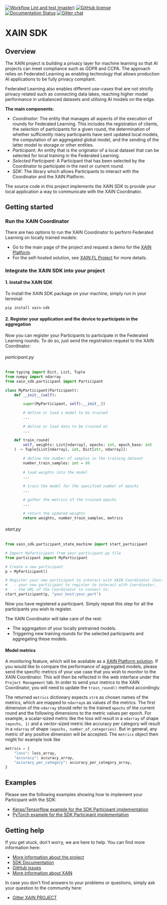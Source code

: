 [![Workflow Lint and test (master)](https://github.com/xainag/xain-sdk/workflows/Lint%20and%20test%20%28master%29/badge.svg)](https://github.com/xainag/xain-sdk)
[![GitHub license](https://img.shields.io/github/license/xainag/xain-sdk)](https://github.com/xainag/xain-sdk/blob/master/LICENSE)
[![Documentation Status](https://readthedocs.org/projects/xain-sdk/badge/?version=latest)](https://xain-sdk.readthedocs.io/en/latest/)
[![Gitter chat](https://badges.gitter.im/xainag.png)](https://gitter.im/xainag)


# XAIN SDK

## Overview

The XAIN project is building a privacy layer for machine learning so that AI projects can meet compliance such as GDPR and CCPA. The approach relies on Federated Learning as enabling technology that allows production AI applications to be fully privacy compliant.

Federated Learning also enables different use-cases that are not strictly privacy related such as connecting data lakes, reaching higher model performance in unbalanced datasets and utilising AI models on the edge.

**The main components:**
- *Coordinator:* The entity that manages all aspects of the execution of rounds for Federated Learning. This includes the registration of clients, the selection of participants for a given round, the determination of
whether sufficiently many participants have sent updated local models, the computation of an aggregated 
global model, and the sending of the latter model to storage or other entities.
- *Participant:* An entity that is the originator of a local dataset that can be selected for local training in the Federated Learning. 
- *Selected Participant:* A Participant that has been selected by the Coordinator to participate in the next or current round.
- *SDK:* The library which allows Participants to interact with the Coordinator and the XAIN Platform.

The source code in this project implements the XAIN SDK to provide your local application a way to communicate with the XAIN Coordinator.


## Getting started

### Run the XAIN Coordinator

There are two options to run the XAIN Coordinator to perform Federated Learning on locally trained models: 

- Go to the main page of the project and request a demo for the [XAIN Platform](https://www.xain.io/federated-learning-platform).
- For the self-hosted solution, see [XAIN FL Project](https://github.com/xainag/xain-fl) for more details.


### Integrate the XAIN SDK into your project

#### 1. Install the XAIN SDK

To install the XAIN SDK package on your machine, simply run in your terminal:

```bash
pip install xain-sdk
```


#### 2. Register your application and the device to participate in the aggregation

Now you can register your Participants to participate in the Federated Learning rounds. To do so, 
just send the registration request to the XAIN Coordinator:


###### participant.py

```python
from typing import Dict, List, Tuple
from numpy import ndarray
from xain_sdk.participant import Participant

class MyParticipant(Participant):
    def __init__(self):

        super(MyParticipant, self).__init__()

        # define or load a model to be trained
        ...

        # define or load data to be trained on
        ...

    def train_round(
        self, weights: List[ndarray], epochs: int, epoch_base: int
    ) -> Tuple[List[ndarray], int, Dict[str, ndarray]]:
        
        # define the number of samples in the training dataset
        number_train_samples: int = 80
        
        # load weights into the model
        ...

        # train the model for the specified number of epochs
        ...
        
        # gather the metrics of the trained epochs
        ...

        # return the updated weights
        return weights, number_train_samples, metrics
```


###### start.py

```python
from xain_sdk.participant_state_machine import start_participant

# Import MyParticipant from your participant.py file 
from participant import MyParticipant

# Create a new participant
p = MyParticipant()

# Register your new participant to interact with XAIN Coordinator (hosted at XAIN Platform or self-hosted solution). The function start_participant requires two arguments:
#   - your new participant to register to interact with Coordinator,
#   - the URL of the Coordinator to connect to. 
start_participant(p, "your_host:your_port")
```

Now you have registered a participant. Simply repeat this step for all the participants you wish to register.

The XAIN Coordinator will take care of the rest: 
- The aggregation of your locally pretrained models.
- Triggering new training rounds for the selected participants and aggregating these models.


#### Model metrics

A monitoring feature, which will be available as a [XAIN Platform solution](https://www.xain.io/federated-learning-platform). If you would like to compare the performance of aggregated models, please send the specific metrics of your use case that you wish to monitor to the XAIN Coordinator. This will then be reflected in the web interface under the `Project Management` tab. In order to send your metrics to the XAIN Coordinator, you will need to update the `train_round()` method accordingly.

The returned `metrics` dictionary expects `str`s as chosen names of the metrics, which are mapped to `ndarray`s as values of the metrics. The first dimension of the `ndarray` should refer to the trained `epochs` of the current round and the following dimensions to the metric values per epoch. For example, a scalar-sized metric like the loss will result in a `ndarray` of shape `(epochs, 1)` and a vector-sized metric like accuracy per category will result in a `ndarray` of shape `(epochs, number_of_categories)`. But in general, any metric of any positive dimension will be accepted. The `metrics` object then might for example look like

```python
metrics = {
    "loss": loss_array,
    "accuracy": accuracy_array,
    "accuracy_per_category": accuracy_per_category_array,
}
```


## Examples

Please see the following examples showing how to implement your Participant with the SDK:
- [Keras/Tensorflow example for the SDK Participant implementation](https://xain-sdk.readthedocs.io/en/latest/examples/tensorflow_keras.html)
- [PyTorch example for the SDK Participant implementation](https://xain-sdk.readthedocs.io/en/latest/examples/pytorch.html)


## Getting help

If you get stuck, don't worry, we are here to help. You can find more information here:

- [More information about the project](https://docs.xain.io)
- [SDK Documentation](https://xain-sdk.readthedocs.io/en/latest/)
- [GitHub issues](https://github.com/xainag/xain-sdk/issues)
- [More information about XAIN](https://xain.io)

In case you don't find answers to your problems or questions, simply ask your question to the community here:

- [Gitter XAIN PROJECT](https://gitter.im/xainag)

